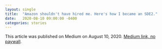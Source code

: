 ```yaml
---
layout: single
title:  "Amazon shouldn't have hired me. Here's how I became an SDE2."
date:   2020-08-10 09:00:00 -0400
categories: stories
---
```


This article was published on Medium on August 10, 2020. [Medium link, no paywall](https://curtiseinsmann.medium.com/amazon-shouldnt-have-hired-me-here-s-how-i-became-an-sde2-e310d0d264a8).


